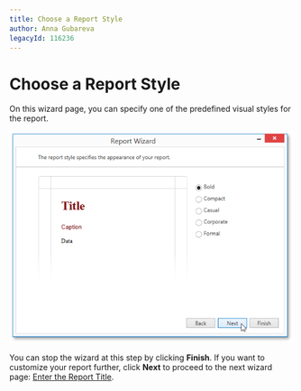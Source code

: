 ```yaml
---
title: Choose a Report Style
author: Anna Gubareva
legacyId: 116236
---
```

# Choose a Report Style
On this wizard page, you can specify one of the predefined visual styles for the report.

![WPDDesigner_ReportWizard_ReportStyle](../../../../../images/img122893.png)

You can stop the wizard at this step by clicking **Finish**. If you want to customize your report further, click **Next** to proceed to the next wizard page: [Enter the Report Title](enter-the-report-title.md).
